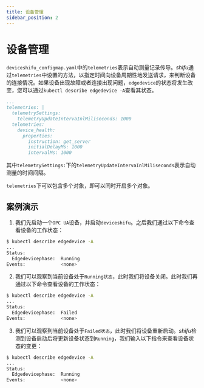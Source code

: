 ```yaml
---
title: 设备管理
sidebar_position: 2
---
```


# 设备管理
`deviceshifu_configmap.yaml`中的`telemetries`表示自动测量记录传导。*shifu*通过`telemetries`中设置的方法，以指定时间向设备周期性地发送请求，来判断设备的连接情况。如果设备出现故障或者连接出现问题，`edgedevice`的状态将发生改变，您可以通过`kubectl describe edgedevice -A`查看其状态。

```yaml
...
telemetries: |  
  telemetrySettings:  
    telemetryUpdateIntervaInlMiliseconds: 1000  
  telemetries:  
    device_health:  
      properties:  
        instruction: get_server  
        initialDelayMs: 1000  
        intervalMs: 1000
```
其中`telemetrySettings:`下的`telemetryUpdateIntervaInlMiliseconds`表示自动测量的时间间隔。

`telemetries`下可以包含多个对象，即可以同时开启多个对象。

## 案例演示
1. 我们先启动一个`OPC UA`设备，并启动`deviceshifu`。之后我们通过以下命令查看设备的工作状态：

```bash
$ kubectl describe edgedevice -A
...
Status:
  Edgedevicephase:  Running
Events:             <none>
```
2. 我们可以观察到当前设备处于`Running状态`，此时我们将设备关闭。此时我们再通过以下命令查看设备的工作状态：

```bash
$ kubectl describe edgedevice -A
...
Status:
  Edgedevicephase:  Failed
Events:             <none>
```
3. 我们可以观察到当前设备处于`Failed状态`，此时我们将设备重新启动。*shifu*检测到设备启动后将更新设备状态到`Running`，我们输入以下指令来查看设备状态的变更：

```bash
$ kubectl describe edgedevice -A
...
Status:
  Edgedevicephase:  Running
Events:             <none>

